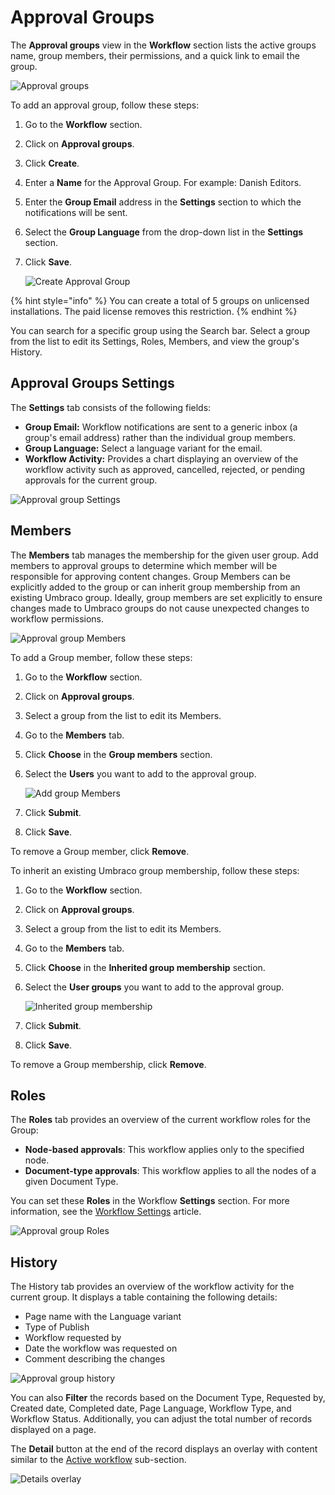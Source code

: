 # Approval Groups

The **Approval groups** view in the **Workflow** section lists the active groups name, group members, their permissions, and a quick link to email the group.

![Approval groups](../getting-started/images/approval-groups-roles-v14.png)

To add an approval group, follow these steps:

1. Go to the **Workflow** section.
2. Click on **Approval groups**.
3. Click **Create**.
4. Enter a **Name** for the Approval Group. For example: Danish Editors.
5. Enter the **Group Email** address in the **Settings** section to which the notifications will be sent.
6. Select the **Group Language** from the drop-down list in the **Settings** section.
7. Click **Save**.

    ![Create Approval Group](../images/Create-approval-group-v14.png)

{% hint style="info" %}
You can create a total of 5 groups on unlicensed installations. The paid license removes this restriction.
{% endhint %}

You can search for a specific group using the Search bar. Select a group from the list to edit its Settings, Roles, Members, and view the group's History.

## Approval Groups Settings

The **Settings** tab consists of the following fields:

* **Group Email:** Workflow notifications are sent to a generic inbox (a group's email address) rather than the individual group members.
* **Group Language:** Select a language variant for the email.
* **Workflow Activity:** Provides a chart displaying an overview of the workflow activity such as approved, cancelled, rejected, or pending approvals for the current group.

![Approval group Settings](../images/Approval-group-settings-v14.png)

## Members

The **Members** tab manages the membership for the given user group. Add members to approval groups to determine which member will be responsible for approving content changes. Group Members can be explicitly added to the group or can inherit group membership from an existing Umbraco group. Ideally, group members are set explicitly to ensure changes made to Umbraco groups do not cause unexpected changes to workflow permissions.

![Approval group Members](../images/approval-group-members-v14.png)

To add a Group member, follow these steps:

1. Go to the **Workflow** section.
2. Click on **Approval groups**.
3. Select a group from the list to edit its Members.
4. Go to the **Members** tab.
5. Click **Choose** in the **Group members** section.
6. Select the **Users** you want to add to the approval group.

    ![Add group Members](../images/add-group-member-v14.png)
7. Click **Submit**.
8. Click **Save**.

To remove a Group member, click **Remove**.

To inherit an existing Umbraco group membership, follow these steps:

1. Go to the **Workflow** section.
2. Click on **Approval groups**.
3. Select a group from the list to edit its Members.
4. Go to the **Members** tab.
5. Click **Choose** in the **Inherited group membership** section.
6. Select the **User groups** you want to add to the approval group.

    ![Inherited group membership](../images/Inherited-group-membership-v14.png)
7. Click **Submit**.
8. Click **Save**.

To remove a Group membership, click **Remove**.

## Roles

The **Roles** tab provides an overview of the current workflow roles for the Group:

* **Node-based approvals**: This workflow applies only to the specified node.
* **Document-type approvals**: This workflow applies to all the nodes of a given Document Type.

You can set these **Roles** in the Workflow **Settings** section. For more information, see the [Workflow Settings](workflow-settings.md) article.

![Approval group Roles](../images/approval-groups-role-v14.png)

## History

The History tab provides an overview of the workflow activity for the current group. It displays a table containing the following details:

* Page name with the Language variant
* Type of Publish
* Workflow requested by
* Date the workflow was requested on
* Comment describing the changes

![Approval group history](../images/approval-group-history-v14.png)

You can also **Filter** the records based on the Document Type, Requested by, Created date, Completed date, Page Language, Workflow Type, and Workflow Status. Additionally, you can adjust the total number of records displayed on a page.

The **Detail** button at the end of the record displays an overlay with content similar to the [Active workflow](../getting-started/workflow-content-app.md#active-workflow) sub-section.

![Details overlay](../getting-started/images/Workflow-Content-app-Details-overlay-v14.png)
